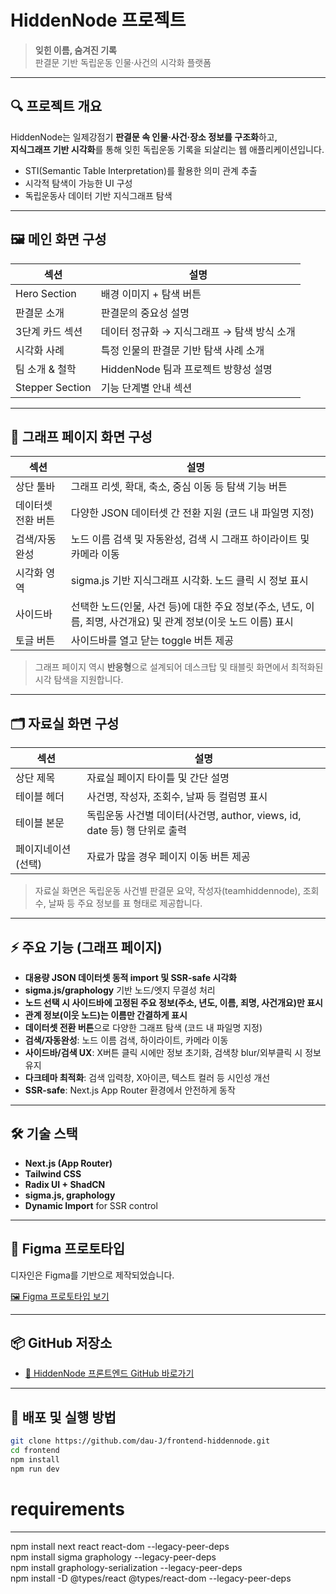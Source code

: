 # HiddenNode 프로젝트

> **잊힌 이름, 숨겨진 기록**  
> 판결문 기반 독립운동 인물·사건의 시각화 플랫폼

---

## 🔍 프로젝트 개요

HiddenNode는 일제강점기 **판결문 속 인물·사건·장소 정보를 구조화**하고,  
**지식그래프 기반 시각화**를 통해 잊힌 독립운동 기록을 되살리는 웹 애플리케이션입니다.

- STI(Semantic Table Interpretation)를 활용한 의미 관계 추출
- 시각적 탐색이 가능한 UI 구성
- 독립운동사 데이터 기반 지식그래프 탐색

---

## 🖼️ 메인 화면 구성

| 섹션 | 설명 |
|------|------|
| Hero Section | 배경 이미지 + 탐색 버튼 |
| 판결문 소개 | 판결문의 중요성 설명 |
| 3단계 카드 섹션 | 데이터 정규화 → 지식그래프 → 탐색 방식 소개 |
| 시각화 사례 | 특정 인물의 판결문 기반 탐색 사례 소개 |
| 팀 소개 & 철학 | HiddenNode 팀과 프로젝트 방향성 설명 |
| Stepper Section | 기능 단계별 안내 섹션 |

---

## 🧭 그래프 페이지 화면 구성

| 섹션 | 설명 |
|------|------|
| 상단 툴바 | 그래프 리셋, 확대, 축소, 중심 이동 등 탐색 기능 버튼 |
| 데이터셋 전환 버튼 | 다양한 JSON 데이터셋 간 전환 지원 (코드 내 파일명 지정) |
| 검색/자동완성 | 노드 이름 검색 및 자동완성, 검색 시 그래프 하이라이트 및 카메라 이동 |
| 시각화 영역 | sigma.js 기반 지식그래프 시각화. 노드 클릭 시 정보 표시 |
| 사이드바 | 선택한 노드(인물, 사건 등)에 대한 주요 정보(주소, 년도, 이름, 죄명, 사건개요) 및 관계 정보(이웃 노드 이름) 표시 |
| 토글 버튼 | 사이드바를 열고 닫는 toggle 버튼 제공 |

> 그래프 페이지 역시 **반응형**으로 설계되어 데스크탑 및 태블릿 화면에서 최적화된 시각 탐색을 지원합니다.

---

## 🗂️ 자료실 화면 구성

| 섹션 | 설명 |
|------|------|
| 상단 제목 | 자료실 페이지 타이틀 및 간단 설명 |
| 테이블 헤더 | 사건명, 작성자, 조회수, 날짜 등 컬럼명 표시 |
| 테이블 본문 | 독립운동 사건별 데이터(사건명, author, views, id, date 등) 행 단위로 출력 |
| 페이지네이션(선택) | 자료가 많을 경우 페이지 이동 버튼 제공 |

> 자료실 화면은 독립운동 사건별 판결문 요약, 작성자(teamhiddennode), 조회수, 날짜 등 주요 정보를 표 형태로 제공합니다.

---

## ⚡ 주요 기능 (그래프 페이지)

- **대용량 JSON 데이터셋 동적 import 및 SSR-safe 시각화**
- **sigma.js/graphology** 기반 노드/엣지 무결성 처리
- **노드 선택 시 사이드바에 고정된 주요 정보(주소, 년도, 이름, 죄명, 사건개요)만 표시**
- **관계 정보(이웃 노드)는 이름만 간결하게 표시**
- **데이터셋 전환 버튼**으로 다양한 그래프 탐색 (코드 내 파일명 지정)
- **검색/자동완성**: 노드 이름 검색, 하이라이트, 카메라 이동
- **사이드바/검색 UX**: X버튼 클릭 시에만 정보 초기화, 검색창 blur/외부클릭 시 정보 유지
- **다크테마 최적화**: 검색 입력창, X아이콘, 텍스트 컬러 등 시인성 개선
- **SSR-safe**: Next.js App Router 환경에서 안전하게 동작


---

## 🛠️ 기술 스택

- **Next.js (App Router)**
- **Tailwind CSS**
- **Radix UI + ShadCN**
- **sigma.js, graphology**
- **Dynamic Import** for SSR control

---

## 🧩 Figma 프로토타입

디자인은 Figma를 기반으로 제작되었습니다.

[🖼️ Figma 프로토타입 보기](https://www.figma.com/design/nUWkq3RUz0uDMKt7DdBsbx/%EB%8F%85%EB%A6%BD%ED%8C%90%EA%B2%B0%EB%AC%B8?node-id=168-412&p=f&t=YUW3n9AmeuGdd019-0)

---

## 📦 GitHub 저장소

- [🔗 HiddenNode 프론트엔드 GitHub 바로가기](https://github.com/dau-J/frontend-hiddennode.git)

---

## 🚀 배포 및 실행 방법

```bash
git clone https://github.com/dau-J/frontend-hiddennode.git
cd frontend
npm install
npm run dev
```

# requirements
---------------------------------------------------------------------
npm install next react react-dom --legacy-peer-deps <br>
npm install sigma graphology --legacy-peer-deps <br>
npm install graphology-serialization --legacy-peer-deps<br>
npm install -D @types/react @types/react-dom --legacy-peer-deps
